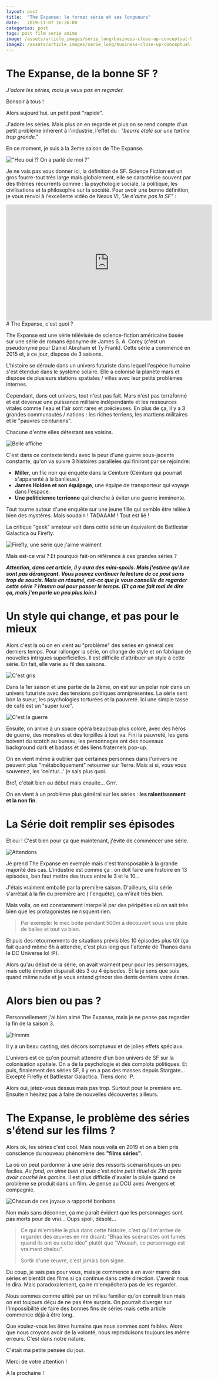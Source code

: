 ```yaml
---
layout: post
title:  "The Expanse: le format série et ses longueurs"
date:   2019-11-07 16:36:00
categories: post
tags: post film serie anime
image: /assets/article_images/serie_long/business-close-up-conceptual-987586.jpg
image2: /assets/article_images/serie_long/business-close-up-conceptual-987586.jpg
---
```

# The Expanse, de la bonne SF ?

*J'adore les séries, mais je veux pas en regarder.*

Bonsoir à tous !

Alors aujourd'hui, un petit post "rapide".

J'adore les séries. Mais plus on en regarde et plus on se rend compte d'un petit problème inhérent à l'industrie, l'effet du : *"beurre étalé sur une tartine trop grande."*

En ce moment, je suis à la 3eme saison de The Expanse.

!["Heu oui !? On a parlé de moi ?"](http://fr.web.img3.acsta.net/r_1920_1080/pictures/15/11/09/14/41/087188.jpg)

Je ne vais pas vous donner ici, la définition de SF. Science Fiction est un gros fourre-tout très large mais globalement, elle se caractérise souvent par des thèmes récurrents comme : la psychologie sociale, la politique, les civilisations et la philosophie sur la société. Pour avoir une bonne définition, je vous renvoi à l'excellente vidéo de Nexus VI, *"Je n'aime pas la SF"* :

<iframe width="560" height="315" src="https://www.youtube.com/embed/6r4ZqtNvGrE" frameborder="0" allow="accelerometer; autoplay; encrypted-media; gyroscope; picture-in-picture" allowfullscreen></iframe>
# The Expanse, c'est quoi ?

The Expanse est une série télévisée de science-fiction américaine basée sur une série de romans éponyme de James S. A. Corey (c'est un pseudonyme pour Daniel Abraham et Ty Frank). Cette série a commencé en 2015 et, à ce jour, dispose de 3 saisons.

L'histoire se déroule dans un univers futuriste dans lequel l'espèce humaine s'est étendue dans le système solaire. Elle a colonisé la planète mars et dispose de plusieurs stations spatiales / villes avec leur petits problèmes internes. 

Cependant, dans cet univers, tout n'est pas fait. Mars n'est pas terraformé et est devenue une puissance militaire indépendante et les ressources vitales comme l'eau et l'air sont rares et précieuses. En plus de ça, il y a 3 grandes communautés / nations : les riches terriens, les martiens militaires et le "pauvres ceinturiens". 

Chacune d'entre elles détestant ses voisins.

![Belle affiche](http://fr.web.img6.acsta.net/r_1920_1080/pictures/15/12/03/13/20/584466.jpg)

C'est dans ce contexte tendu avec la peur d'une guerre sous-jacente constante, qu'on va suivre 3 histoires parallèles qui finiront par se rejoindre: 

- **Miller**, un flic noir qui enquête dans la Ceinture (Ceinture qui pourrait s'apparenté à la banlieue.)
- **James Holden et son équipage**, une équipe de transporteur qui voyage dans l'espace.
- **Une politicienne terrienne** qui cherche à éviter une guerre imminente.

Tout tourne autour d'une enquête sur une jeune fille qui semble être reliée à bien des mystères. Mais soudain ! TADAAAM ! Tout est lié !

La critique "geek" amateur voit dans cette série un équivalent de Battlestar Galactica ou Firefly. 

![Firefly, une série que j'aime vraiment](http://fr.web.img3.acsta.net/r_1920_1080/medias/nmedia/18/93/01/21/20230557.jpg)

Mais est-ce vrai ? Et pourquoi fait-on référence à ces grandes séries ?

***Attention, dans cet article, il y aura des mini-spoils. Mais j'estime qu'il ne sont pas dérangeant. Vous pouvez continuer la lecture de ce post sans trop de soucis. Mais en résumé, est-ce que je vous conseille de regarder cette série ? Hmmm oui pour passer le temps. (Et ça me fait mal de dire ça, mais j'en parle un peu plus loin.)***

# Un style qui change, et pas pour le mieux

Alors c'est la où on en vient au "problème" des séries en général ces derniers temps. Pour rallonger la série, on change de style et on fabrique de nouvelles intrigues superficielles. Il est difficile d'attribuer un style à cette série. En fait, elle varie au fil des saisons.

![C'est gris](http://fr.web.img4.acsta.net/r_1920_1080/pictures/16/01/22/15/06/029559.jpg) 

Dans la 1er saison et une partie de la 2ème, on est sur un polar noir dans un univers futuriste avec des tensions politiques omniprésentes. La série sent bon la sueur, les psychologies torturées et la pauvreté. Ici une simple tasse de café est un "super luxe".

![C'est la guerre](http://fr.web.img5.acsta.net/r_1920_1080/pictures/17/01/19/09/52/583664.jpg)

Ensuite, on arrive à un space opéra beaucoup plus coloré, avec des héros de guerre, des monstres et des torpilles à tout va. Fini la pauvreté, les gens boivent du scotch au bureau, les personnages ont des nouveaux background dark et badass et des liens fraternels pop-up. 

On en vient même à oublier que certaines personnes dans l'univers ne peuvent plus "métaboliquement" retourner sur Terre. Mais si si, vous vous souvenez, les 'ceintur...' je sais plus quoi.

Bref, c'était bien au début mais ensuite... Grrr.

On en vient à un problème plus général sur les séries : **les ralentissement et la non fin**.

# La Série doit remplir ses épisodes

Et oui ! 
C'est bien pour ça que maintenant, j'évite de commencer une série. 

![Attendons](http://fr.web.img3.acsta.net/r_1920_1080/pictures/15/12/28/14/16/211363.jpg)

Je prend The Expanse en exemple mais c'est transposable à la grande majorité des cas. L'industrie est comme ça : on doit faire une histoire en 13 épisodes, ben faut mettre des trucs entre le 3 et le 10...

J'étais vraiment emballé par la première saison. D'ailleurs, si la série s'arrêtait à la fin du première arc ( l'enquête), ça m'irait très bien.

Mais voila, on est constamment interpellé par des péripéties où on sait très bien que les protagonistes ne risquent rien. 

>  Par exemple: le mec boite pendant 500m à découvert sous une pluie de balles et tout va bien. 

Et puis des retournements de situations prévisibles 10 épisodes plus tôt (ça fait quand même 6h à attendre, c'est plus long que l'attente de Thanos dans le DC Universe lol :P).

Alors qu'au début de la série, on avait vraiment peur pour les personnages, mais cette émotion disparaît dès 3 ou 4 épisodes. Et la je sens que suis quand même rude et je vous entend grincer des dents derrière votre écran.

# Alors bien ou pas ?

Personnellement j'ai bien aimé The Expanse, mais je ne pense pas regarder la fin de la saison 3.

![Hmmm]( http://fr.web.img2.acsta.net/r_1920_1080/pictures/18/03/27/15/19/1303020.jpg )

Il y a un beau casting, des décors somptueux et de jolies effets spéciaux. 

L'univers est ce qu'on pourrait attendre d'un bon univers de SF sur la colonisation spatiale. On a de la psychologie et des complots politiques. Et puis, finalement des séries SF, il y en a pas des masses depuis Stargate... Excepté Firefly et Battlestar Galactica. Tiens donc :P.

Alors oui, jetez-vous dessus mais pas trop. Surtout pour le première arc. Ensuite n'hésitez pas à faire de nouvelles découvertes ailleurs.

# The Expanse, le problème des séries s'étend sur les films ?

Alors ok, les séries c'est cool. Mais nous voila en 2019 et on a bien pris conscience du nouveau phénomène des **"films séries"**.

La où on peut pardonner à une série des ressorts scénaristiques un peu faciles. *Au fond, on aime bien et puis c'est notre petit rituel de 21h après avoir couché les gamins.* Il est plus difficile d'avaler la pilule quand ce problème se produit dans un film. Je pense au DCU avec Avengers et compagnie.

![Chacun de ces joyaux a rapporté bonbons](http://fr.web.img4.acsta.net/r_1920_1080/pictures/15/09/10/12/54/414779.jpg)

Non mais sans déconner, ça me paraît évident que les personnages sont pas morts pour de vrai... Oups spoil, désolé...

> Ce qui m'embête le plus dans cette histoire, c'est qu'il m'arrive de regarder des œuvres en me disant: "Bhaa les scénaristes ont fumés quand ils ont eu cette idée" plutôt que "Wouaah, ce personnage est vraiment chelou". 
>
> Sortir d'une œuvre, c'est jamais bon signe.

Du coup, je sais pas pour vous, mais je commence à en avoir marre des séries et bientôt des films si ça continue dans cette direction. L'avenir nous le dira. Mais paradoxalement, ça ne m'empêchera pas de les regarder.

Nous sommes comme attiré par un milieu familier qu'on connaît bien mais on est toujours déçu de ne pas être surpris. On pourrait diverger sur l'impossibilité de faire des bonnes fins de séries mais cette article commence déjà à être long.

Que voulez-vous les êtres humains que nous sommes sont faibles. Alors que nous croyons avoir de la volonté, nous reproduisons toujours les même erreurs. C'est dans notre nature.

C'était ma petite pensée du jour.

Merci de votre attention !

À la prochaine !